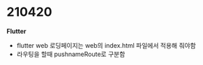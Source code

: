 210420
===============
<b>Flutter</b>

- flutter web 로딩페이지는 web의 index.html 파일에서 적용해 줘야함
- 라우팅을 할때 pushnameRoute로 구분함

